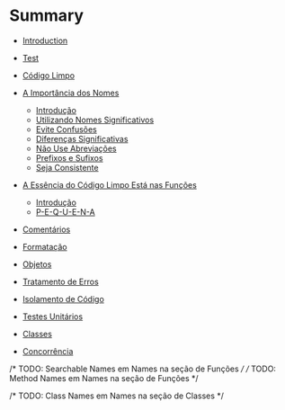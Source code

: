 # Summary

* [Introduction](README.md)
* [Test](content/TEST.md#test)

* [Código Limpo]()
* [A Importância dos Nomes](content/nomes/nomes.md)
    * [Introdução](content/nomes/nomes.md#intro)
    * [Utilizando Nomes Significativos](content/nomes/nomes.md#nomes-sig)
    * [Evite Confusões](content/nomes/nomes.md#confusoes)
    * [Diferenças Significativas](content/nomes/nomes.md#diff)
    * [Não Use Abreviações](content/nomes/nomes.md#abrv) 
    * [Prefixos e Sufixos](content/nomes/nomes.md#pre-suf)
    * [Seja Consistente](content/nomes/nomes.md#consistencia)
* [A Essência do Código Limpo Está nas Funções](content/funcoes/funcoes.md)
    * [Introdução](content/funcoes/funcoes.md#intro)
    * [P-E-Q-U-E-N-A](content/funcoes/funcoes.md#pequena)
* [Comentários]()
* [Formatação]()
* [Objetos]()
* [Tratamento de Erros]()
* [Isolamento de Código]()
* [Testes Unitários]()
* [Classes]()
* [Concorrência]()

/* TODO: Searchable Names em Names na seção de Funções */
/* TODO: Method Names em Names na seção de Funções */

/* TODO: Class Names em Names na seção de Classes */



